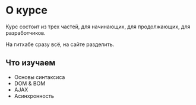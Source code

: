 # О курсе
Курс состоит из трех частей, для начинающих, для продолжающих, для разработчиков.

На гитхабе сразу всё, на сайте разделить.

## Что изучаем
* Основы синтаксиса
* DOM & BOM
* AJAX
* Асинхронность